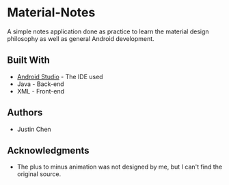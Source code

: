 # Material-Notes
A simple notes application done as practice to learn the material design philosophy as well as general Android development.

## Built With
* [Android Studio](https://developer.android.com/studio/) - The IDE used
* Java - Back-end
* XML - Front-end

## Authors
* Justin Chen

## Acknowledgments
* The plus to minus animation was not designed by me, but I can't find the original source.
